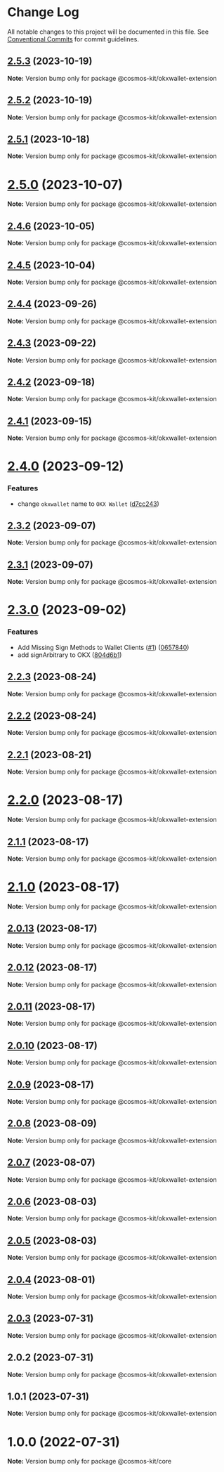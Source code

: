 # Change Log

All notable changes to this project will be documented in this file.
See [Conventional Commits](https://conventionalcommits.org) for commit guidelines.

## [2.5.3](https://github.com/cosmology-tech/cosmos-kit/compare/@cosmos-kit/okxwallet-extension@2.5.2...@cosmos-kit/okxwallet-extension@2.5.3) (2023-10-19)

**Note:** Version bump only for package @cosmos-kit/okxwallet-extension

## [2.5.2](https://github.com/cosmology-tech/cosmos-kit/compare/@cosmos-kit/okxwallet-extension@2.5.1...@cosmos-kit/okxwallet-extension@2.5.2) (2023-10-19)

**Note:** Version bump only for package @cosmos-kit/okxwallet-extension

## [2.5.1](https://github.com/cosmology-tech/cosmos-kit/compare/@cosmos-kit/okxwallet-extension@2.5.0...@cosmos-kit/okxwallet-extension@2.5.1) (2023-10-18)

**Note:** Version bump only for package @cosmos-kit/okxwallet-extension

# [2.5.0](https://github.com/cosmology-tech/cosmos-kit/compare/@cosmos-kit/okxwallet-extension@2.4.6...@cosmos-kit/okxwallet-extension@2.5.0) (2023-10-07)

**Note:** Version bump only for package @cosmos-kit/okxwallet-extension

## [2.4.6](https://github.com/cosmology-tech/cosmos-kit/compare/@cosmos-kit/okxwallet-extension@2.4.5...@cosmos-kit/okxwallet-extension@2.4.6) (2023-10-05)

**Note:** Version bump only for package @cosmos-kit/okxwallet-extension

## [2.4.5](https://github.com/cosmology-tech/cosmos-kit/compare/@cosmos-kit/okxwallet-extension@2.4.4...@cosmos-kit/okxwallet-extension@2.4.5) (2023-10-04)

**Note:** Version bump only for package @cosmos-kit/okxwallet-extension

## [2.4.4](https://github.com/cosmology-tech/cosmos-kit/compare/@cosmos-kit/okxwallet-extension@2.4.3...@cosmos-kit/okxwallet-extension@2.4.4) (2023-09-26)

**Note:** Version bump only for package @cosmos-kit/okxwallet-extension

## [2.4.3](https://github.com/cosmology-tech/cosmos-kit/compare/@cosmos-kit/okxwallet-extension@2.4.2...@cosmos-kit/okxwallet-extension@2.4.3) (2023-09-22)

**Note:** Version bump only for package @cosmos-kit/okxwallet-extension

## [2.4.2](https://github.com/cosmology-tech/cosmos-kit/compare/@cosmos-kit/okxwallet-extension@2.4.1...@cosmos-kit/okxwallet-extension@2.4.2) (2023-09-18)

**Note:** Version bump only for package @cosmos-kit/okxwallet-extension

## [2.4.1](https://github.com/cosmology-tech/cosmos-kit/compare/@cosmos-kit/okxwallet-extension@2.4.0...@cosmos-kit/okxwallet-extension@2.4.1) (2023-09-15)

**Note:** Version bump only for package @cosmos-kit/okxwallet-extension

# [2.4.0](https://github.com/cosmology-tech/cosmos-kit/compare/@cosmos-kit/okxwallet-extension@2.3.2...@cosmos-kit/okxwallet-extension@2.4.0) (2023-09-12)

### Features

- change `okxwallet` name to `OKX Wallet` ([d7cc243](https://github.com/cosmology-tech/cosmos-kit/commit/d7cc2433c8d25e42579a381bf5cba4a83874ec50))

## [2.3.2](https://github.com/cosmology-tech/cosmos-kit/compare/@cosmos-kit/okxwallet-extension@2.3.1...@cosmos-kit/okxwallet-extension@2.3.2) (2023-09-07)

**Note:** Version bump only for package @cosmos-kit/okxwallet-extension

## [2.3.1](https://github.com/cosmology-tech/cosmos-kit/compare/@cosmos-kit/okxwallet-extension@2.3.0...@cosmos-kit/okxwallet-extension@2.3.1) (2023-09-07)

**Note:** Version bump only for package @cosmos-kit/okxwallet-extension

# [2.3.0](https://github.com/cosmology-tech/cosmos-kit/compare/@cosmos-kit/okxwallet-extension@2.2.3...@cosmos-kit/okxwallet-extension@2.3.0) (2023-09-02)

### Features

- Add Missing Sign Methods to Wallet Clients ([#1](https://github.com/cosmology-tech/cosmos-kit/issues/1)) ([0657840](https://github.com/cosmology-tech/cosmos-kit/commit/06578403a64a210023943031c40a9caf70d49866))
- add signArbitrary to OKX ([804d6b1](https://github.com/cosmology-tech/cosmos-kit/commit/804d6b157bd8728337c288306c0d901f29970273))

## [2.2.3](https://github.com/cosmology-tech/cosmos-kit/compare/@cosmos-kit/okxwallet-extension@2.2.2...@cosmos-kit/okxwallet-extension@2.2.3) (2023-08-24)

**Note:** Version bump only for package @cosmos-kit/okxwallet-extension

## [2.2.2](https://github.com/cosmology-tech/cosmos-kit/compare/@cosmos-kit/okxwallet-extension@2.2.1...@cosmos-kit/okxwallet-extension@2.2.2) (2023-08-24)

**Note:** Version bump only for package @cosmos-kit/okxwallet-extension

## [2.2.1](https://github.com/cosmology-tech/cosmos-kit/compare/@cosmos-kit/okxwallet-extension@2.2.0...@cosmos-kit/okxwallet-extension@2.2.1) (2023-08-21)

**Note:** Version bump only for package @cosmos-kit/okxwallet-extension

# [2.2.0](https://github.com/cosmology-tech/cosmos-kit/compare/@cosmos-kit/okxwallet-extension@2.1.1...@cosmos-kit/okxwallet-extension@2.2.0) (2023-08-17)

**Note:** Version bump only for package @cosmos-kit/okxwallet-extension

## [2.1.1](https://github.com/cosmology-tech/cosmos-kit/compare/@cosmos-kit/okxwallet-extension@2.1.0...@cosmos-kit/okxwallet-extension@2.1.1) (2023-08-17)

**Note:** Version bump only for package @cosmos-kit/okxwallet-extension

# [2.1.0](https://github.com/cosmology-tech/cosmos-kit/compare/@cosmos-kit/okxwallet-extension@2.0.13...@cosmos-kit/okxwallet-extension@2.1.0) (2023-08-17)

**Note:** Version bump only for package @cosmos-kit/okxwallet-extension

## [2.0.13](https://github.com/cosmology-tech/cosmos-kit/compare/@cosmos-kit/okxwallet-extension@2.0.12...@cosmos-kit/okxwallet-extension@2.0.13) (2023-08-17)

**Note:** Version bump only for package @cosmos-kit/okxwallet-extension

## [2.0.12](https://github.com/cosmology-tech/cosmos-kit/compare/@cosmos-kit/okxwallet-extension@2.0.11...@cosmos-kit/okxwallet-extension@2.0.12) (2023-08-17)

**Note:** Version bump only for package @cosmos-kit/okxwallet-extension

## [2.0.11](https://github.com/cosmology-tech/cosmos-kit/compare/@cosmos-kit/okxwallet-extension@2.0.10...@cosmos-kit/okxwallet-extension@2.0.11) (2023-08-17)

**Note:** Version bump only for package @cosmos-kit/okxwallet-extension

## [2.0.10](https://github.com/cosmology-tech/cosmos-kit/compare/@cosmos-kit/okxwallet-extension@2.0.9...@cosmos-kit/okxwallet-extension@2.0.10) (2023-08-17)

**Note:** Version bump only for package @cosmos-kit/okxwallet-extension

## [2.0.9](https://github.com/cosmology-tech/cosmos-kit/compare/@cosmos-kit/okxwallet-extension@2.0.8...@cosmos-kit/okxwallet-extension@2.0.9) (2023-08-17)

**Note:** Version bump only for package @cosmos-kit/okxwallet-extension

## [2.0.8](https://github.com/cosmology-tech/cosmos-kit/compare/@cosmos-kit/okxwallet-extension@2.0.7...@cosmos-kit/okxwallet-extension@2.0.8) (2023-08-09)

**Note:** Version bump only for package @cosmos-kit/okxwallet-extension

## [2.0.7](https://github.com/cosmology-tech/cosmos-kit/compare/@cosmos-kit/okxwallet-extension@2.0.6...@cosmos-kit/okxwallet-extension@2.0.7) (2023-08-07)

**Note:** Version bump only for package @cosmos-kit/okxwallet-extension

## [2.0.6](https://github.com/cosmology-tech/cosmos-kit/compare/@cosmos-kit/okxwallet-extension@2.0.5...@cosmos-kit/okxwallet-extension@2.0.6) (2023-08-03)

**Note:** Version bump only for package @cosmos-kit/okxwallet-extension

## [2.0.5](https://github.com/cosmology-tech/cosmos-kit/compare/@cosmos-kit/okxwallet-extension@2.0.4...@cosmos-kit/okxwallet-extension@2.0.5) (2023-08-03)

**Note:** Version bump only for package @cosmos-kit/okxwallet-extension

## [2.0.4](https://github.com/cosmology-tech/cosmos-kit/compare/@cosmos-kit/okxwallet-extension@2.0.3...@cosmos-kit/okxwallet-extension@2.0.4) (2023-08-01)

**Note:** Version bump only for package @cosmos-kit/okxwallet-extension

## [2.0.3](https://github.com/cosmology-tech/cosmos-kit/compare/@cosmos-kit/okxwallet-extension@2.0.2...@cosmos-kit/okxwallet-extension@2.0.3) (2023-07-31)

**Note:** Version bump only for package @cosmos-kit/okxwallet-extension

## 2.0.2 (2023-07-31)

**Note:** Version bump only for package @cosmos-kit/okxwallet-extension

## 1.0.1 (2023-07-31)

**Note:** Version bump only for package @cosmos-kit/okxwallet-extension

# 1.0.0 (2022-07-31)

**Note:** Version bump only for package @cosmos-kit/core
